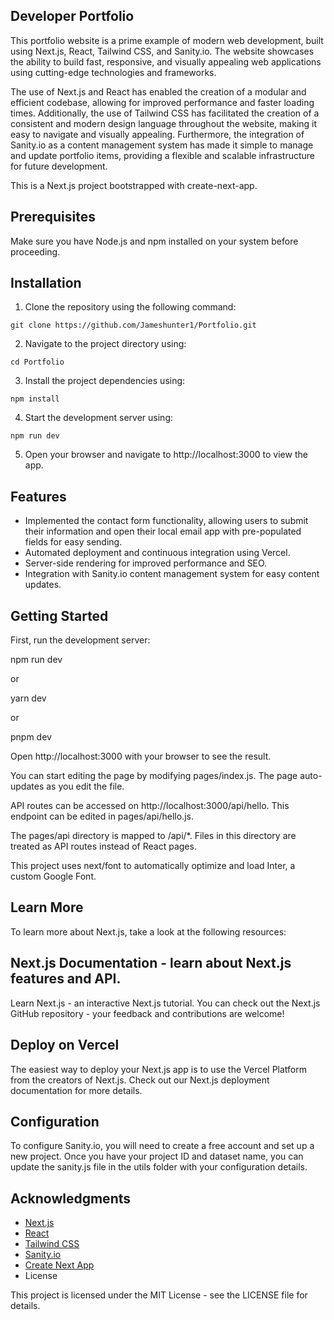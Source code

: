 ## Developer Portfolio

This portfolio website is a prime example of modern web development, built using Next.js, React, Tailwind CSS, and Sanity.io. The website showcases the ability to build fast, responsive, and visually appealing web applications using cutting-edge technologies and frameworks.

The use of Next.js and React has enabled the creation of a modular and efficient codebase, allowing for improved performance and faster loading times. Additionally, the use of Tailwind CSS has facilitated the creation of a consistent and modern design language throughout the website, making it easy to navigate and visually appealing. Furthermore, the integration of Sanity.io as a content management system has made it simple to manage and update portfolio items, providing a flexible and scalable infrastructure for future development.

This is a Next.js project bootstrapped with create-next-app.

## Prerequisites

Make sure you have Node.js and npm installed on your system before proceeding.

## Installation

 1. Clone the repository using the following command:

 `git clone https://github.com/Jameshunter1/Portfolio.git`

 2. Navigate to the project directory using:

 `cd Portfolio`

 3. Install the project dependencies using:

 `npm install`

 4. Start the development server using:

  `npm run dev`

 5. Open your browser and navigate to http://localhost:3000 to view the app.


## Features

 - Implemented the contact form functionality, allowing users to submit their information and open their local email app with pre-populated fields for easy sending.
 - Automated deployment and continuous integration using Vercel.
 - Server-side rendering for improved performance and SEO.
 - Integration with Sanity.io content management system for easy content updates.
 


##  Getting Started

First, run the development server:

npm run dev

 or
 
yarn dev

 or
 
pnpm dev

Open http://localhost:3000 with your browser to see the result.

You can start editing the page by modifying pages/index.js. The page auto-updates as you edit the file.

API routes can be accessed on http://localhost:3000/api/hello. This endpoint can be edited in pages/api/hello.js.

The pages/api directory is mapped to /api/*. Files in this directory are treated as API routes instead of React pages.

This project uses next/font to automatically optimize and load Inter, a custom Google Font.

## Learn More
To learn more about Next.js, take a look at the following resources:

## Next.js Documentation - learn about Next.js features and API.
Learn Next.js - an interactive Next.js tutorial.
You can check out the Next.js GitHub repository - your feedback and contributions are welcome!

## Deploy on Vercel
The easiest way to deploy your Next.js app is to use the Vercel Platform from the creators of Next.js. Check out our Next.js deployment documentation for more details.

## Configuration

To configure Sanity.io, you will need to create a free account and set up a new project. Once you have your project ID and dataset name, you can update the sanity.js file in the utils folder with your configuration details.

## Acknowledgments

- [Next.js](https://nextjs.org/)
- [React](https://reactjs.org/)
- [Tailwind CSS](https://tailwindcss.com/)
- [Sanity.io](https://www.sanity.io/)
- [Create Next App](https://nextjs.org/docs/api-reference/create-next-app)
- License

This project is licensed under the MIT License - see the LICENSE file for details.
